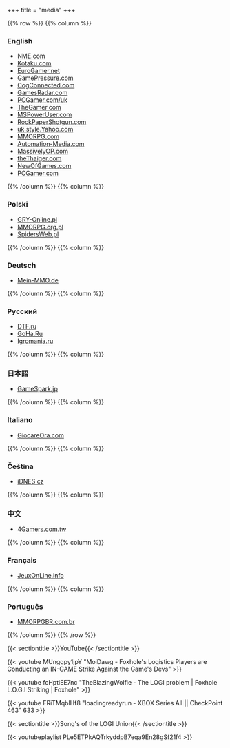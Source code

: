+++
title = "media"
+++

{{% row %}}
{{% column %}}

### English

* [NME.com](https://www.nme.com/news/gaming-news/foxhole-players-launch-organised-in-game-strike-to-demand-change-3138320)
* [Kotaku.com](https://kotaku.com/foxhole-players-are-striking-over-increased-stress-and-1848370043)
* [EuroGamer.net](https://www.eurogamer.net/articles/2022-01-17-1800-players-refuse-to-restock-frontline-of-wartime-mmo-foxhole-in-protest-over-state-of-game)
* [GamePressure.com](https://www.gamepressure.com/newsroom/foxhole-players-staged-strike/zb3f0b)
* [CogConnected.com](https://cogconnected.com/2022/01/foxhole-players-use-in-game-systems-to-unionize-against-developers/)
* [GamesRadar.com](https://www.gamesradar.com/amp/a-group-of-mmo-players-are-threatening-an-in-game-strike-to-fix-issues-with-their-role/)
* [PCGamer.com/uk](https://www.pcgamer.com/uk/logistics-players-in-mmo-wargame-foxhole-go-on-strike/)
* [TheGamer.com](https://www.thegamer.com/foxhole-logistics-players-strike/)
* [MSPowerUser.com](https://mspoweruser.com/foxhole-players-are-going-on-an-in-game-strike/)
* [RockPaperShotgun.com](https://www.rockpapershotgun.com/foxhole-logistics-players-going-on-strike-demanding-improvements)
* [uk.style.Yahoo.com](https://uk.style.yahoo.com/mmo-foxhole-players-strike-protest-133000990.html?)
* [MMORPG.com](https://www.mmorpg.com/news/massively-multiplayer-war-sandbox-foxhole-players-are-striking-for-better-logistics-from-developer-siege-camp-2000124118?utm_content=buffer37793&utm_medium=social&utm_source=twitter&utm_campaign=buffer)
* [Automation-Media.com](https://automaton-media.com/articles/newsjp/20220117-188877/)
* [MassivelyOP.com](https://massivelyop.com/2022/01/18/wwii-mmo-players-foxhole-stage-in-game-labor-strike-over-virtual-manufacturing-issues/)
* [theThaiger.com](https://thethaiger.com/th/news/517986/)
* [NewOfGames.com](https://newofgames.com/gamers-refuse-to-restock-frontline-of-wartime-mmo-foxhole-in-protest-over-state-of-recreation-eurogamer-web/)
* [PCGamer.com](https://www.pcgamer.com/logistics-players-in-mmo-wargame-foxhole-go-on-strike/)

{{% /column %}}
{{% column %}}

### Polski

* [GRY-Online.pl](https://www.gry-online.pl/newsroom/gracze-urzadzili-strajk-w-grze-wojennej-foxhole/z2211f8)
* [MMORPG.org.pl](https://mmorpg.org.pl/news/zobacz/w-foxhole-gracze-zajmujacy-sie-logistyka-na-polu-bitwy-strajkuja)
* [SpidersWeb.pl](https://spidersweb.pl/2022/01/foxhole-strajk-graczy.html)

{{% /column %}}
{{% column %}}

### Deutsch

* [Mein-MMO.de](https://mein-mmo.de/foxhole-spieler-gewerkschaft/)

{{% /column %}}
{{% column %}}

### Русский

* [DTF.ru](https://dtf.ru/games/1038473-logisty-iz-mmo-o-nepreryvnoy-voyne-foxhole-ustroili-bunt-protiv-avtorov-igry-oni-perestali-snabzhat-front-pripasami?comments)
* [GoHa.Ru](https://www.goha.ru/gruppa-igrokov-v-znak-protesta-protiv-sostoyaniya-logistiki-v-voennoj-mmo-foxhole-perestala-vypolnyat-svoi-roli-degRaj)
* [Igromania.ru](https://www.igromania.ru/news/112686/Igroki-logisty_v_MMO_Foxhole_ustroili_zabastovku_iz-za_slozhnoy_raboty.html?utm_source=dlvr.it&utm_medium=twitter)

{{% /column %}}
{{% column %}}

### 日本語
* [GameSpark.jp](https://www.gamespark.jp/article/2022/01/17/115110.html?utm_source=dlvr.it&utm_medium=twitter)

{{% /column %}}
{{% column %}}

### Italiano
* [GiocareOra.com](http://giocareora.com/i-giocatori-di-foxhole-utilizzano-i-sistemi-di-gioco-per-unirsi-contro-gli-sviluppatori/)

{{% /column %}}
{{% column %}}

### Čeština
* [iDNES.cz](https://www.idnes.cz/hry/novinky/foxhole-protest-valecna-rha-zasobovani-hry.A220118_094716_bw-novinky_srp)

{{% /column %}}
{{% column %}}

### 中文
* [4Gamers.com.tw](https://www.4gamers.com.tw/news/detail/51686/foxhole-players-launch-organised-in-game-strike-to-demand-change)

{{% /column %}}
{{% column %}}

### Français
* [JeuxOnLine.info](https://www.jeuxonline.info/actualite/60730/joueurs-logistiques-foxhole-mettent-greve)

{{% /column %}}
{{% column %}}

### Português
* [MMORPGBR.com.br](http://mmorpgbr.com.br/grupo-de-players-inicia-uma-greve-no-mmo-foxhole-congelando-diversas-atividades-e-mandando-um-belo-recado-para-os-devs/)

{{% /column %}}
{{% /row %}}

{{< sectiontitle >}}YouTube{{< /sectiontitle >}}

{{< youtube MUnggpy1jpY "MoiDawg - Foxhole's Logistics Players are Conducting an IN-GAME Strike Against the Game's Devs" >}}
<br/>

{{< youtube fcHptiEE7nc "TheBlazingWolfie - The LOGI problem | Foxhole L.O.G.I Striking | Foxhole" >}}
<br/>

{{< youtube FRiTMqblHf8 "loadingreadyrun - XBOX Series All || CheckPoint 463" 633 >}}
<br/>

{{< sectiontitle >}}Song's of the LOGI Union{{< /sectiontitle >}}

{{< youtubeplaylist PLe5ETPkAQTrkyddpB7eqa9En28gSf21f4 >}}
<br/>